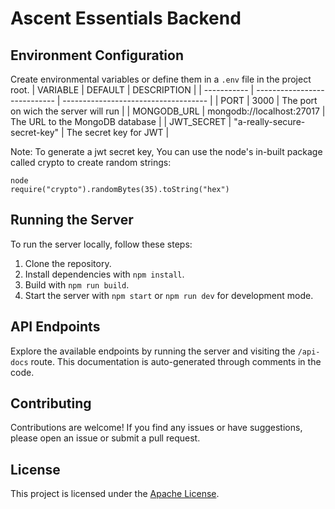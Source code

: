 # Ascent Essentials Backend

## Environment Configuration
Create environmental variables or define them in a `.env` file in the project root.
| VARIABLE    | DEFAULT                      | DESCRIPTION                          |
| ----------- | ---------------------------- | ------------------------------------ |
| PORT        | 3000                         | The port on wich the server will run |
| MONGODB_URL | mongodb://localhost:27017    | The URL to the MongoDB database      |
| JWT_SECRET  | "a-really-secure-secret-key" | The secret key for JWT               |

Note: To generate a jwt secret key, You can use the node's in-built package called crypto to create random strings:
```
node
require("crypto").randomBytes(35).toString("hex")
```

## Running the Server
To run the server locally, follow these steps:
1. Clone the repository.
2. Install dependencies with `npm install`.
3. Build with `npm run build`.
4. Start the server with `npm start` or `npm run dev` for development mode.


## API Endpoints
Explore the available endpoints by running the server and visiting the `/api-docs` route.
This documentation is auto-generated through comments in the code.

## Contributing
Contributions are welcome! If you find any issues or have suggestions, please open an issue or submit a pull request.

## License
This project is licensed under the [Apache License](LICENSE).
